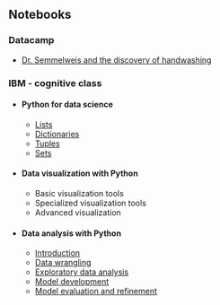 ## Notebooks

### Datacamp
* [Dr. Semmelweis and the discovery of handwashing](http://nbviewer.jupyter.org/github/qwertypsv/Documents/blob/master/Jupyter%20notebook/Dr.%20Semmelweis%20and%20the%20discovery%20of%20handwashing/notebook.ipynb)

### IBM - cognitive class

* #### Python for data science
  * [Lists](https://nbviewer.jupyter.org/github/p-s-vishnu/Documents/blob/master/Jupyter%20notebook/IBM/python%20for%20data%20science/lists.ipynb)
  * [Dictionaries](https://nbviewer.jupyter.org/github/p-s-vishnu/Documents/blob/master/Jupyter%20notebook/IBM/python%20for%20data%20science/dictionaries.ipynb)
  * [Tuples](https://nbviewer.jupyter.org/github/p-s-vishnu/Documents/blob/master/Jupyter%20notebook/IBM/python%20for%20data%20science/python%20tuples.ipynb)
  * [Sets](https://nbviewer.jupyter.org/github/p-s-vishnu/Documents/blob/master/Jupyter%20notebook/IBM/python%20for%20data%20science/sets.ipynb)
  
* #### Data visualization with Python
  * Basic visualization tools
  * Specialized visualization tools
  * Advanced visualization

* #### Data analysis with Python
  * [Introduction](https://nbviewer.jupyter.org/github/p-s-vishnu/Documents/blob/master/Jupyter%20notebook/IBM/Data%20analysis%20with%20python/DA0101EN-JL-Review-Introduction.ipynb)
  * [Data wrangling](https://nbviewer.jupyter.org/github/p-s-vishnu/Documents/blob/master/Jupyter%20notebook/IBM/Data%20analysis%20with%20python/DA0101EN-JL-Review-Data_Wrangling.ipynb)
  * [Exploratory data analysis](https://nbviewer.jupyter.org/github/p-s-vishnu/Documents/blob/master/Jupyter%20notebook/IBM/Data%20analysis%20with%20python/DA0101EN-JL-Review-Exploratory_Data_Analysis.ipynb)
  * [Model development](https://nbviewer.jupyter.org/github/p-s-vishnu/Documents/blob/master/Jupyter%20notebook/IBM/Data%20analysis%20with%20python/DA0101EN-JL-Review-Model_Development.ipynb)
  * [Model evaluation and refinement](https://nbviewer.jupyter.org/github/p-s-vishnu/Documents/blob/master/Jupyter%20notebook/IBM/Data%20analysis%20with%20python/DA0101EN-JL-Review-Model_Evaluation_and_Refinement_.ipynb)

